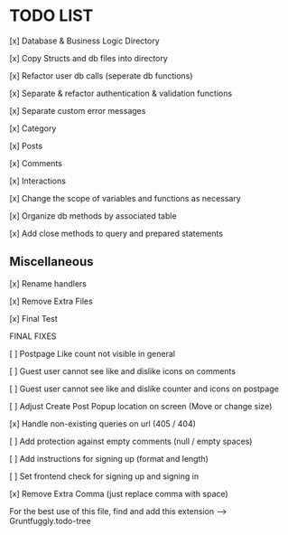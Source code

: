 # TODO LIST

[x] Database & Business Logic Directory

[x] Copy Structs and db files into directory

[x] Refactor user db calls (seperate db functions)

[x] Separate & refactor authentication & validation functions

[x] Separate custom error messages

[x] Category

[x] Posts

[x] Comments

[x] Interactions

[x] Change the scope of variables and functions as necessary

[x] Organize db methods by associated table

[x] Add close methods to query and prepared statements

## Miscellaneous

[x] Rename handlers

[x] Remove Extra Files

[x] Final Test

FINAL FIXES

[ ] Postpage Like count not visible in general

[ ] Guest user cannot see like and dislike icons on comments

[ ] Guest user cannot see like and dislike counter and icons on postpage

[ ] Adjust Create Post Popup location on screen (Move or change size)

[x] Handle non-existing queries on url (405 / 404)

[ ] Add protection against empty comments (null / empty spaces)

[ ] Add instructions for signing up (format and length)

[ ] Set frontend check for signing up and signing in

[x] Remove Extra Comma (just replace comma with space)

For the best use of this file, find and add this extension --> Gruntfuggly.todo-tree

